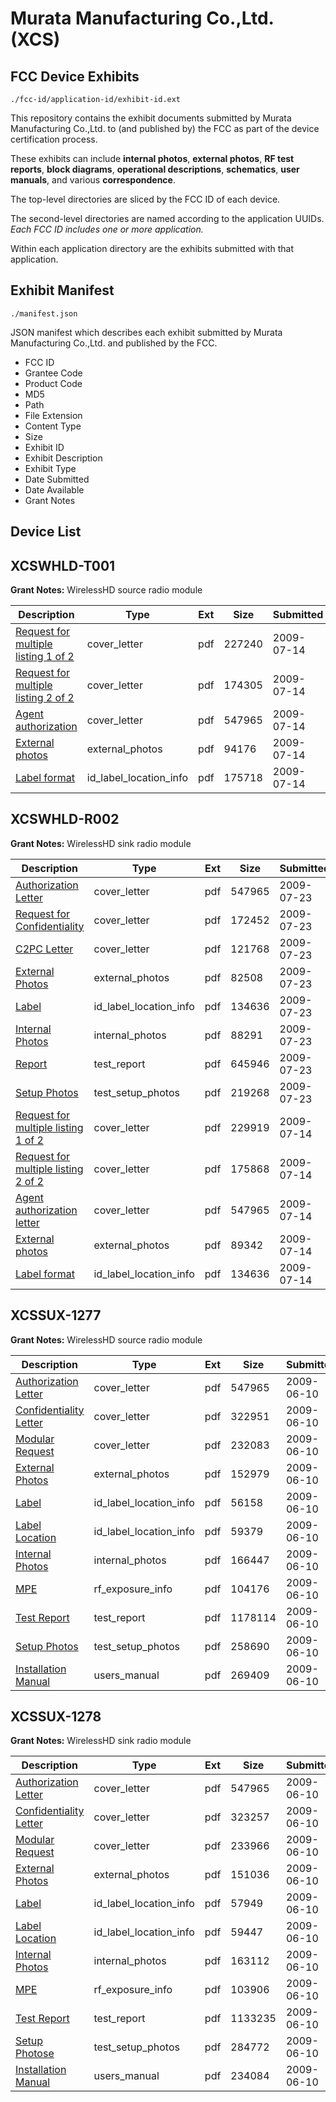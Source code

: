 # Murata Manufacturing Co.,Ltd. (XCS)
## FCC Device Exhibits

```
./fcc-id/application-id/exhibit-id.ext
```

This repository contains the exhibit documents submitted by Murata Manufacturing Co.,Ltd. to (and published by) the FCC as part of the device certification process.

These exhibits can include **internal photos**, **external photos**, **RF test reports**, **block diagrams**, **operational descriptions**, **schematics**, **user manuals**, and various **correspondence**.

The top-level directories are sliced by the FCC ID of each device.

The second-level directories are named according to the application UUIDs. *Each FCC ID includes one or more application.*

Within each application directory are the exhibits submitted with that application. 

## Exhibit Manifest

```
./manifest.json
```

JSON manifest which describes each exhibit submitted by Murata Manufacturing Co.,Ltd. and published by the FCC.

- FCC ID
- Grantee Code
- Product Code
- MD5
- Path
- File Extension
- Content Type
- Size
- Exhibit ID
- Exhibit Description
- Exhibit Type
- Date Submitted
- Date Available
- Grant Notes

## Device List
## XCSWHLD-T001
**Grant Notes:** WirelessHD source radio module

| Description | Type | Ext | Size | Submitted | Available |
| ----------- | ---- | --- | ---- | --------- | --------- |
| [Request for multiple listing 1 of 2](XCSWHLD-T001/5cb8c8b718a7e5bbb456d4e4356b1df6/1138045.pdf) | cover_letter | pdf | 227240 | 2009-07-14 | 2009-07-14 |
| [Request for multiple listing 2 of 2](XCSWHLD-T001/5cb8c8b718a7e5bbb456d4e4356b1df6/1138046.pdf) | cover_letter | pdf | 174305 | 2009-07-14 | 2009-07-14 |
| [Agent authorization](XCSWHLD-T001/5cb8c8b718a7e5bbb456d4e4356b1df6/1122093.pdf) | cover_letter | pdf | 547965 | 2009-07-14 | 2009-07-14 |
| [External photos](XCSWHLD-T001/5cb8c8b718a7e5bbb456d4e4356b1df6/1138048.pdf) | external_photos | pdf | 94176 | 2009-07-14 | 2009-07-14 |
| [Label format](XCSWHLD-T001/5cb8c8b718a7e5bbb456d4e4356b1df6/1138049.pdf) | id_label_location_info | pdf | 175718 | 2009-07-14 | 2009-07-14 |
## XCSWHLD-R002
**Grant Notes:** WirelessHD sink radio module

| Description | Type | Ext | Size | Submitted | Available |
| ----------- | ---- | --- | ---- | --------- | --------- |
| [Authorization Letter](XCSWHLD-R002/3615973083c5f84a06235147594a6386/1122093.pdf) | cover_letter | pdf | 547965 | 2009-07-23 | 2009-07-23 |
| [Request for Confidentiality](XCSWHLD-R002/3615973083c5f84a06235147594a6386/1143820.pdf) | cover_letter | pdf | 172452 | 2009-07-23 | 2009-07-23 |
| [C2PC Letter](XCSWHLD-R002/3615973083c5f84a06235147594a6386/1143821.pdf) | cover_letter | pdf | 121768 | 2009-07-23 | 2009-07-23 |
| [External Photos](XCSWHLD-R002/3615973083c5f84a06235147594a6386/1143824.pdf) | external_photos | pdf | 82508 | 2009-07-23 | 2010-01-19 |
| [Label](XCSWHLD-R002/3615973083c5f84a06235147594a6386/1138054.pdf) | id_label_location_info | pdf | 134636 | 2009-07-23 | 2009-07-23 |
| [Internal Photos](XCSWHLD-R002/3615973083c5f84a06235147594a6386/1143825.pdf) | internal_photos | pdf | 88291 | 2009-07-23 | 2010-01-19 |
| [Report](XCSWHLD-R002/3615973083c5f84a06235147594a6386/1143823.pdf) | test_report | pdf | 645946 | 2009-07-23 | 2009-07-23 |
| [Setup Photos](XCSWHLD-R002/3615973083c5f84a06235147594a6386/1143826.pdf) | test_setup_photos | pdf | 219268 | 2009-07-23 | 2010-01-19 |
| [Request for multiple listing 1 of 2](XCSWHLD-R002/471a84ace6eb66072c1456a54a790edc/1138050.pdf) | cover_letter | pdf | 229919 | 2009-07-14 | 2009-07-14 |
| [Request for multiple listing 2 of 2](XCSWHLD-R002/471a84ace6eb66072c1456a54a790edc/1138051.pdf) | cover_letter | pdf | 175868 | 2009-07-14 | 2009-07-14 |
| [Agent authorization letter](XCSWHLD-R002/471a84ace6eb66072c1456a54a790edc/1122093.pdf) | cover_letter | pdf | 547965 | 2009-07-14 | 2009-07-14 |
| [External photos](XCSWHLD-R002/471a84ace6eb66072c1456a54a790edc/1138053.pdf) | external_photos | pdf | 89342 | 2009-07-14 | 2009-07-14 |
| [Label format](XCSWHLD-R002/471a84ace6eb66072c1456a54a790edc/1138054.pdf) | id_label_location_info | pdf | 134636 | 2009-07-14 | 2009-07-14 |
## XCSSUX-1277
**Grant Notes:** WirelessHD source radio module

| Description | Type | Ext | Size | Submitted | Available |
| ----------- | ---- | --- | ---- | --------- | --------- |
| [Authorization Letter](XCSSUX-1277/4932816c3ebf281c7a569fd7f5a531d4/1122093.pdf) | cover_letter | pdf | 547965 | 2009-06-10 | 2009-06-10 |
| [Confidentiality Letter](XCSSUX-1277/4932816c3ebf281c7a569fd7f5a531d4/1122094.pdf) | cover_letter | pdf | 322951 | 2009-06-10 | 2009-06-10 |
| [Modular Request](XCSSUX-1277/4932816c3ebf281c7a569fd7f5a531d4/1122097.pdf) | cover_letter | pdf | 232083 | 2009-06-10 | 2009-06-10 |
| [External Photos](XCSSUX-1277/4932816c3ebf281c7a569fd7f5a531d4/1122103.pdf) | external_photos | pdf | 152979 | 2009-06-10 | 2009-12-06 |
| [Label](XCSSUX-1277/4932816c3ebf281c7a569fd7f5a531d4/1122095.pdf) | id_label_location_info | pdf | 56158 | 2009-06-10 | 2009-06-10 |
| [Label Location](XCSSUX-1277/4932816c3ebf281c7a569fd7f5a531d4/1122096.pdf) | id_label_location_info | pdf | 59379 | 2009-06-10 | 2009-06-10 |
| [Internal Photos](XCSSUX-1277/4932816c3ebf281c7a569fd7f5a531d4/1122104.pdf) | internal_photos | pdf | 166447 | 2009-06-10 | 2009-12-06 |
| [MPE](XCSSUX-1277/4932816c3ebf281c7a569fd7f5a531d4/1122092.pdf) | rf_exposure_info | pdf | 104176 | 2009-06-10 | 2009-06-10 |
| [Test Report](XCSSUX-1277/4932816c3ebf281c7a569fd7f5a531d4/1122091.pdf) | test_report | pdf | 1178114 | 2009-06-10 | 2009-06-10 |
| [Setup Photos](XCSSUX-1277/4932816c3ebf281c7a569fd7f5a531d4/1122102.pdf) | test_setup_photos | pdf | 258690 | 2009-06-10 | 2009-12-06 |
| [Installation Manual](XCSSUX-1277/4932816c3ebf281c7a569fd7f5a531d4/1122105.pdf) | users_manual | pdf | 269409 | 2009-06-10 | 2009-12-06 |
## XCSSUX-1278
**Grant Notes:** WirelessHD sink radio module

| Description | Type | Ext | Size | Submitted | Available |
| ----------- | ---- | --- | ---- | --------- | --------- |
| [Authorization Letter](XCSSUX-1278/36871f09c51a6a7f04c85097cad4a1a2/1122093.pdf) | cover_letter | pdf | 547965 | 2009-06-10 | 2009-06-10 |
| [Confidentiality Letter](XCSSUX-1278/36871f09c51a6a7f04c85097cad4a1a2/1122122.pdf) | cover_letter | pdf | 323257 | 2009-06-10 | 2009-06-10 |
| [Modular Request](XCSSUX-1278/36871f09c51a6a7f04c85097cad4a1a2/1122125.pdf) | cover_letter | pdf | 233966 | 2009-06-10 | 2009-06-10 |
| [External Photos](XCSSUX-1278/36871f09c51a6a7f04c85097cad4a1a2/1122131.pdf) | external_photos | pdf | 151036 | 2009-06-10 | 2009-12-06 |
| [Label](XCSSUX-1278/36871f09c51a6a7f04c85097cad4a1a2/1122123.pdf) | id_label_location_info | pdf | 57949 | 2009-06-10 | 2009-06-10 |
| [Label Location](XCSSUX-1278/36871f09c51a6a7f04c85097cad4a1a2/1122124.pdf) | id_label_location_info | pdf | 59447 | 2009-06-10 | 2009-06-10 |
| [Internal Photos](XCSSUX-1278/36871f09c51a6a7f04c85097cad4a1a2/1122132.pdf) | internal_photos | pdf | 163112 | 2009-06-10 | 2009-12-06 |
| [MPE](XCSSUX-1278/36871f09c51a6a7f04c85097cad4a1a2/1122120.pdf) | rf_exposure_info | pdf | 103906 | 2009-06-10 | 2009-06-10 |
| [Test Report](XCSSUX-1278/36871f09c51a6a7f04c85097cad4a1a2/1122119.pdf) | test_report | pdf | 1133235 | 2009-06-10 | 2009-06-10 |
| [Setup Photose](XCSSUX-1278/36871f09c51a6a7f04c85097cad4a1a2/1122130.pdf) | test_setup_photos | pdf | 284772 | 2009-06-10 | 2009-12-06 |
| [Installation Manual](XCSSUX-1278/36871f09c51a6a7f04c85097cad4a1a2/1122133.pdf) | users_manual | pdf | 234084 | 2009-06-10 | 2009-12-06 |
